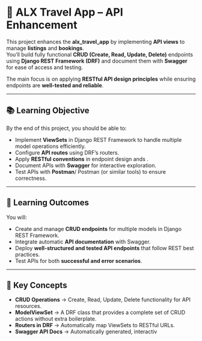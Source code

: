 # 🧳 ALX Travel App – API Enhancement

This project enhances the **alx_travel_app** by implementing **API views** to manage **listings** and **bookings**.  
You’ll build fully functional **CRUD (Create, Read, Update, Delete)** endpoints using **Django REST Framework (DRF)** and document them with **Swagger** for ease of access and testing.

The main focus is on applying **RESTful API design principles** while ensuring endpoints are **well-tested and reliable**.

---

## 📚 Learning Objective

By the end of this project, you should be able to:

- Implement **ViewSets** in Django REST Framework to handle multiple model operations efficiently.
- Configure **API routes** using DRF’s routers.
- Apply **RESTful conventions** in endpoint design ands .
- Document APIs with **Swagger** for interactive exploration.
- Test APIs with **Postman**/ Postman (or similar tools) to ensure correctness.

---

## 🎯 Learning Outcomes

You will:

- Create and manage **CRUD endpoints** for multiple models in Django REST Framework.
- Integrate automatic **API documentation** with Swagger.
- Deploy **well-structured and tested API endpoints** that follow REST best practices.
- Test APIs for both **successful and error scenarios**.

---

## 🔑 Key Concepts

- **CRUD Operations** → Create, Read, Update, Delete functionality for API resources.
- **ModelViewSet** → A DRF class that provides a complete set of CRUD actions without extra boilerplate.
- **Routers in DRF** → Automatically map ViewSets to RESTful URLs.
- **Swagger API Docs** → Automatically generated, interactiv
